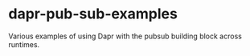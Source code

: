 # dapr-pub-sub-examples
Various examples of using Dapr with the pubsub building block across runtimes.
